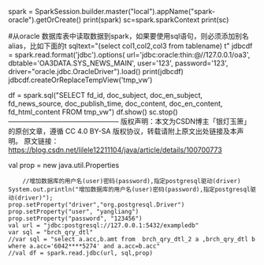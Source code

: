 spark = SparkSession.builder.master("local").appName("spark-oracle").getOrCreate()
print(spark)
sc=spark.sparkContext
print(sc)

#从oracle 数据库表中读取数据到spark，如果要使用sql语句，则必须添加别名alias，比如下面的t
sqltext="(select col1,col2,col3 from tablename) t"
jdbcdf = spark.read.format('jdbc').options(
 url='jdbc:oracle:thin:@//127.0.0.1/oa3',
    dbtable='OA3DATA.SYS_NEWS_MAIN',
    user='123',
    password='123',
    driver="oracle.jdbc.OracleDriver").load()
print(jdbcdf)
jdbcdf.createOrReplaceTempView('tmp_vw')

df = spark.sql("SELECT fd_id, doc_subject, doc_en_subject, fd_news_source, doc_publish_time, doc_content, doc_en_content, fd_html_content FROM tmp_vw")
df.show()
sc.stop()
————————————————
版权声明：本文为CSDN博主「银灯玉箫」的原创文章，遵循 CC 4.0 BY-SA 版权协议，转载请附上原文出处链接及本声明。
原文链接：https://blog.csdn.net/lilele12211104/java/article/details/100700773


val prop = new java.util.Properties


        //增加数据库的用户名(user)密码(password),指定postgresql驱动(driver)
    System.out.println("增加数据库的用户名(user)密码(password),指定postgresql驱动(driver)");
    prop.setProperty("driver","org.postgresql.Driver")
    prop.setProperty("user", "yangliang")
    prop.setProperty("password", "123456")
    val url = "jdbc:postgresql://127.0.0.1:5432/exampledb"
    var sql = "brch_qry_dtl"
    //var sql = "select a.acc,b.amt from  brch_qry_dtl_2 a ,brch_qry_dtl b where a.acc='6042****5274' and a.acc=b.acc"
    //val df = spark.read.jdbc(url, sql,prop)